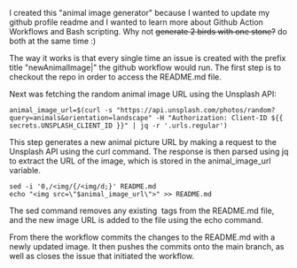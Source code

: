 I created this "animal image generator" because I wanted to update my github profile readme and I wanted to learn more about Github Action Workflows and Bash scripting. Why not ~~generate 2 birds with one stone?~~ do both at the same time :)

The way it works is that every single time an issue is created with the prefix title "newAnimalImage|" the github workflow would run. The first step is to checkout the repo in order to access the README.md file.

Next was fetching the random animal image URL using the Unsplash API:

```
animal_image_url=$(curl -s "https://api.unsplash.com/photos/random?query=animals&orientation=landscape" -H "Authorization: Client-ID ${{ secrets.UNSPLASH_CLIENT_ID }}" | jq -r '.urls.regular')
```

This step generates a new animal picture URL by making a request to the Unsplash API using the curl command. The response is then parsed using jq to extract the URL of the image, which is stored in the animal_image_url variable.

```
sed -i '0,/<img/{/<img/d;}' README.md
echo "<img src=\"$animal_image_url\">" >> README.md
```

The sed command removes any existing <img> tags from the README.md file, and the new image URL is added to the file using the echo command.

From there the workflow commits the changes to the README.md with a newly updated image. It then pushes the commits onto the main branch, as well as closes the issue that initiated the workflow.
